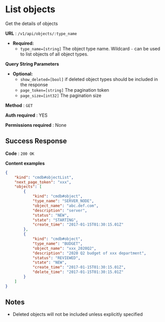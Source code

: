# List objects

Get the details of objects

**URL** : `/v1/api/objects/:type_name`

* **Required:**
  * `type_name=[string]` The object type name. Wildcard `-` can be used to list objects of all object types.

**Query String Parameters**

* **Optional:**
  * `show_deleted=[bool]` if deleted object types should be included in the response
  * `page_token=[string]` The pagination token
  * `page_size=[int32]` The pagination size

**Method** : `GET`

**Auth required** : YES

**Permissions required** : None

## Success Response

**Code** : `200 OK`

**Content examples**

```json
{
    "kind": "cmdb#objectList",
    "next_page_token": "xxx",
    "objects": [
        {
            "kind": "cmdb#object",
            "type_name": "SERVER_NODE",
            "object_name": "abc.def.com",
            "description": "server",
            "status": "NEW",
            "state": "STARTING", 
            "create_time": "2017-01-15T01:30:15.01Z"
        },
        {
            "kind": "cmdb#object",
            "type_name": "BUDGET",
            "object_name": "xxx_2020Q2",
            "description": "2020 Q2 budget of xxx department",
            "status": "REVIEWED",
            "state": "NEW",
            "create_time": "2017-01-15T01:30:15.01Z",
            "delete_time": "2017-01-15T01:30:15.01Z"
        }
    ]
}
```

## Notes

* Deleted objects will not be included unless explicitly specified
